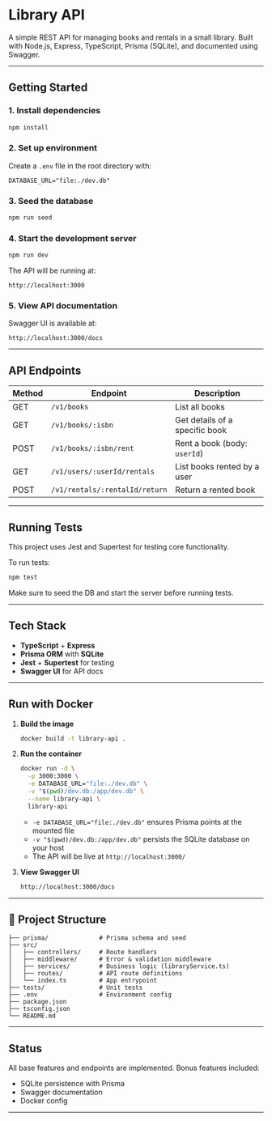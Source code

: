 # Library API

A simple REST API for managing books and rentals in a small library.
Built with Node.js, Express, TypeScript, Prisma (SQLite), and documented using Swagger.

---

## Getting Started

### 1. Install dependencies

```bash
npm install
```

### 2. Set up environment

Create a `.env` file in the root directory with:

```env
DATABASE_URL="file:./dev.db"
```

### 3. Seed the database

```bash
npm run seed
```

### 4. Start the development server

```bash
npm run dev
```

The API will be running at:

```
http://localhost:3000
```

### 5. View API documentation

Swagger UI is available at:

```
http://localhost:3000/docs
```

---

## API Endpoints

| Method | Endpoint                       | Description                    |
| ------ | ------------------------------ | ------------------------------ |
| GET    | `/v1/books`                    | List all books                 |
| GET    | `/v1/books/:isbn`              | Get details of a specific book |
| POST   | `/v1/books/:isbn/rent`         | Rent a book (body: `userId`)   |
| GET    | `/v1/users/:userId/rentals`    | List books rented by a user    |
| POST   | `/v1/rentals/:rentalId/return` | Return a rented book           |

---

## Running Tests

This project uses Jest and Supertest for testing core functionality.

To run tests:

```bash
npm test
```

Make sure to seed the DB and start the server before running tests.

---

## Tech Stack

* **TypeScript** + **Express**
* **Prisma ORM** with **SQLite**
* **Jest** + **Supertest** for testing
* **Swagger UI** for API docs

---

## Run with Docker

1. **Build the image**

   ```bash
   docker build -t library-api .
   ```

2. **Run the container**

   ```bash
   docker run -d \
     -p 3000:3000 \
     -e DATABASE_URL="file:./dev.db" \
     -v "$(pwd)/dev.db:/app/dev.db" \
     --name library-api \
     library-api
   ```

   * `-e DATABASE_URL="file:./dev.db"` ensures Prisma points at the mounted file
   * `-v "$(pwd)/dev.db:/app/dev.db"` persists the SQLite database on your host
   * The API will be live at `http://localhost:3000/`

3. **View Swagger UI**

   ```bash
   http://localhost:3000/docs
   ```

---

## 📂 Project Structure

```
├── prisma/              # Prisma schema and seed
├── src/
│   ├── controllers/     # Route handlers
│   ├── middleware/      # Error & validation middleware
│   ├── services/        # Business logic (libraryService.ts)
│   ├── routes/          # API route definitions
│   └── index.ts         # App entrypoint
├── tests/               # Unit tests
├── .env                 # Environment config
├── package.json
├── tsconfig.json
└── README.md
```

---

## Status

All base features and endpoints are implemented. Bonus features included:

* SQLite persistence with Prisma
* Swagger documentation
* Docker config

---